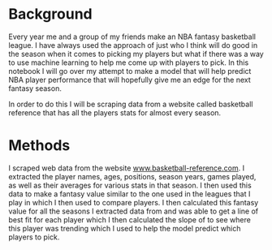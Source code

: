 # Background
Every year me and a group of my friends make an NBA fantasy basketball league. I have always used the approach of just who I think will do good in the season when it comes to picking my players but what if there was a way to use machine learning to help me come up with players to pick. In this notebook I will go over my attempt to make a model that will help predict NBA player performance that will hopefully give me an edge for the next fantasy season.

In order to do this I will be scraping data from a website called basketball reference that has all the players stats for almost every season.

# Methods
I scraped web data from the website www.basketball-reference.com. I extracted the player names, ages, positions, season years, games played, as well as their averages for various stats in that season. I then used this data to make a fantasy value similar to the one used in the leagues that I play in which I then used to compare players. I then calculated this fantasy value for all the seasons I extracted data from and was able to get a line of best fit for each player which I then calculated the slope of to see where this player was trending which I used to help the model predict which players to pick.
